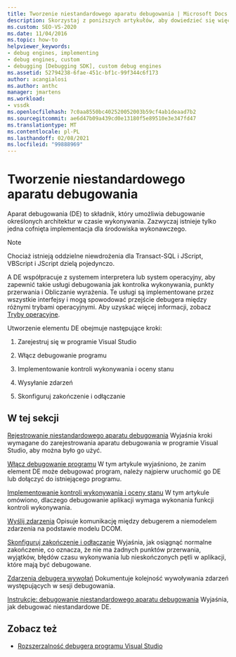 ```yaml
---
title: Tworzenie niestandardowego aparatu debugowania | Microsoft Docs
description: Skorzystaj z poniższych artykułów, aby dowiedzieć się więcej o tworzeniu aparatu debugowania, który umożliwia debugowanie określonych architektur w czasie wykonywania.
ms.custom: SEO-VS-2020
ms.date: 11/04/2016
ms.topic: how-to
helpviewer_keywords:
- debug engines, implementing
- debug engines, custom
- debugging [Debugging SDK], custom debug engines
ms.assetid: 52794238-6fae-451c-bf1c-99f344c6f173
author: acangialosi
ms.author: anthc
manager: jmartens
ms.workload:
- vssdk
ms.openlocfilehash: 7c0aa8550bc402520052003b59cf4ab1deaad7b2
ms.sourcegitcommit: ae6d47b09a439cd0e13180f5e89510e3e347fd47
ms.translationtype: MT
ms.contentlocale: pl-PL
ms.lasthandoff: 02/08/2021
ms.locfileid: "99888969"
---
```

# <a name="create-a-custom-debug-engine"></a>Tworzenie niestandardowego aparatu debugowania
Aparat debugowania (DE) to składnik, który umożliwia debugowanie określonych architektur w czasie wykonywania. Zazwyczaj istnieje tylko jedna cofnięta implementacja dla środowiska wykonawczego.

> [!NOTE]
> Chociaż istnieją oddzielne niewdrożenia dla Transact-SQL i JScript, VBScript i JScript dzielą pojedynczo.

 A DE współpracuje z systemem interpretera lub system operacyjny, aby zapewnić takie usługi debugowania jak kontrolka wykonywania, punkty przerwania i Obliczanie wyrażenia. Te usługi są implementowane przez wszystkie interfejsy i mogą spowodować przejście debugera między różnymi trybami operacyjnymi. Aby uzyskać więcej informacji, zobacz [Tryby operacyjne](../../extensibility/debugger/operational-modes.md).

 Utworzenie elementu DE obejmuje następujące kroki:

1. Zarejestruj się w programie Visual Studio

2. Włącz debugowanie programu

3. Implementowanie kontroli wykonywania i oceny stanu

4. Wysyłanie zdarzeń

5. Skonfiguruj zakończenie i odłączanie

## <a name="in-this-section"></a>W tej sekcji
 [Rejestrowanie niestandardowego aparatu debugowania](../../extensibility/debugger/registering-a-custom-debug-engine.md) Wyjaśnia kroki wymagane do zarejestrowania aparatu debugowania w programie Visual Studio, aby można było go użyć.

 [Włącz debugowanie programu](../../extensibility/debugger/enabling-a-program-to-be-debugged.md) W tym artykule wyjaśniono, że zanim element DE może debugować program, należy najpierw uruchomić go DE lub dołączyć do istniejącego programu.

 [Implementowanie kontroli wykonywania i oceny stanu](../../extensibility/debugger/execution-control-and-state-evaluation.md) W tym artykule omówiono, dlaczego debugowanie aplikacji wymaga wykonania funkcji kontroli wykonywania.

 [Wyślij zdarzenia](../../extensibility/debugger/sending-events.md) Opisuje komunikację między debugerem a niemodelem zdarzenia na podstawie modelu DCOM.

 [Skonfiguruj zakończenie i odłączanie](../../extensibility/debugger/termination-and-detaching.md) Wyjaśnia, jak osiągnąć normalne zakończenie, co oznacza, że nie ma żadnych punktów przerwania, wyjątków, błędów czasu wykonywania lub nieskończonych pętli w aplikacji, które mają być debugowane.

 [Zdarzenia debugera wywołań](../../extensibility/debugger/calling-debugger-events.md) Dokumentuje kolejność wywoływania zdarzeń występujących w sesji debugowania.

 [Instrukcje: debugowanie niestandardowego aparatu debugowania](../../extensibility/debugger/how-to-debug-a-custom-debug-engine.md) Wyjaśnia, jak debugować niestandardowe DE.

## <a name="see-also"></a>Zobacz też
- [Rozszerzalność debugera programu Visual Studio](../../extensibility/debugger/visual-studio-debugger-extensibility.md)
